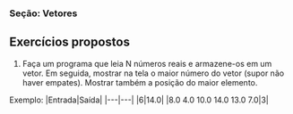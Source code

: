 ### Seção: Vetores
## Exercícios propostos


1) Faça um programa que leia N números reais e armazene-os em um vetor. Em seguida, mostrar na tela o maior número
do vetor (supor não haver empates). Mostrar também a posição do maior elemento.

Exemplo:
|Entrada|Saída|
|---|---|
|6|14.0|
|8.0 4.0 10.0 14.0 13.0 7.0|3|